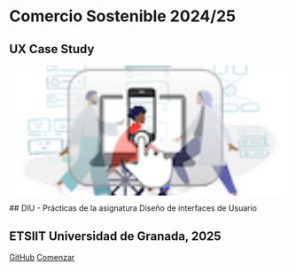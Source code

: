 <!-- _coverpage.md -->


# Comercio Sostenible 2024/25
## UX Case Study



<img align="center" src="./img/logo_diu25_mini.png" width="600" height=auto alt="Logotipo"/>


## DIU - Prácticas de la asignatura Diseño de interfaces de Usuario

## ETSIIT Universidad de Granada, 2025

[GitHub](https://github.com/mgea/DIU)
[Comenzar](#DIU)

<!-- background color -->

